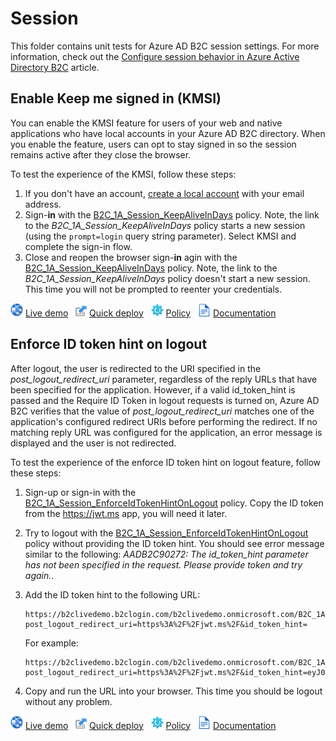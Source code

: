 # Session 

This folder contains unit tests for Azure AD B2C session settings. For more information, check out the [Configure session behavior in Azure Active Directory B2C](https://docs.microsoft.com/azure/active-directory-b2c/session-behavior?pivots=b2c-custom-policy) article.

## Enable Keep me signed in (KMSI)

You can enable the KMSI feature for users of your web and native applications who have local accounts in your Azure AD B2C directory. When you enable the feature, users can opt to stay signed in so the session remains active after they close the browser.

To test the experience of the KMSI, follow these steps:

1. If you don't have an account, [create a local account](https://b2clivedemo.b2clogin.com/b2clivedemo.onmicrosoft.com/B2C_1A_signup_signin/oauth2/v2.0/authorize?client_id=cfaf887b-a9db-4b44-ac47-5efff4e2902c&nonce=defaultNonce&redirect_uri=https://jwt.ms&scope=openid&response_type=id_token&prompt=login) with your email address.
1. Sign-**in** with the [B2C_1A_Session_KeepAliveInDays](https://b2clivedemo.b2clogin.com/b2clivedemo.onmicrosoft.com/B2C_1A_Session_KeepAliveInDays/oauth2/v2.0/authorize?client_id=cfaf887b-a9db-4b44-ac47-5efff4e2902c&nonce=defaultNonce&redirect_uri=https%3A%2F%2Fjwt.ms&scope=openid&response_type=id_token&prompt=login) policy. Note, the link to the *B2C_1A_Session_KeepAliveInDays* policy starts a new session (using the `prompt=login` query string parameter). Select KMSI and complete the sign-in flow.
1. Close and reopen the browser sign-**in** agin with the [B2C_1A_Session_KeepAliveInDays](https://b2clivedemo.b2clogin.com/b2clivedemo.onmicrosoft.com/B2C_1A_Session_KeepAliveInDays/oauth2/v2.0/authorize?client_id=cfaf887b-a9db-4b44-ac47-5efff4e2902c&nonce=defaultNonce&redirect_uri=https%3A%2F%2Fjwt.ms&scope=openid&response_type=id_token&prompt=login) policy. Note, the link to the *B2C_1A_Session_KeepAliveInDays* policy doesn't start a new session. This time you will not be prompted to reenter your credentials. 

![live demo](../media/demo.png) [Live demo](https://b2clivedemo.b2clogin.com/b2clivedemo.onmicrosoft.com/B2C_1A_Session_KeepAliveInDays/oauth2/v2.0/authorize?client_id=cfaf887b-a9db-4b44-ac47-5efff4e2902c&nonce=defaultNonce&redirect_uri=https%3A%2F%2Fjwt.ms&scope=openid&response_type=id_token) &nbsp; ![Quick deploy](../media/deploy.png) [Quick deploy](https://b2ciefsetupapp.azurewebsites.net/) &nbsp; ![policy](../media/policy.png) [Policy](Session_KeepAliveInDays.xml) &nbsp; ![documentation](../media/doc.png) [Documentation](https://docs.microsoft.com/azure/active-directory-b2c/session-behavior?pivots=b2c-custom-policy#enable-keep-me-signed-in-kmsi)

## Enforce ID token hint on logout

After logout, the user is redirected to the URI specified in the *post_logout_redirect_uri* parameter, regardless of the reply URLs that have been specified for the application. However, if a valid id_token_hint is passed and the Require ID Token in logout requests is turned on, Azure AD B2C verifies that the value of *post_logout_redirect_uri* matches one of the application's configured redirect URIs before performing the redirect. If no matching reply URL was configured for the application, an error message is displayed and the user is not redirected.

To test the experience of the enforce ID token hint on logout feature, follow these steps:

1. Sign-up or sign-in with the [B2C_1A_Session_EnforceIdTokenHintOnLogout](https://b2clivedemo.b2clogin.com/b2clivedemo.onmicrosoft.com/B2C_1A_Session_KeepAliveInDays/oauth2/v2.0/authorize?client_id=cfaf887b-a9db-4b44-ac47-5efff4e2902c&nonce=defaultNonce&redirect_uri=https%3A%2F%2Fjwt.ms&scope=openid&response_type=id_token&prompt=login) policy. Copy the ID token from the <https://jwt.ms> app, you will need it later.
1. Try to logout with the [B2C_1A_Session_EnforceIdTokenHintOnLogout](https://b2clivedemo.b2clogin.com/b2clivedemo.onmicrosoft.com/B2C_1A_Session_KeepAliveInDays/oauth2/v2.0/logout?post_logout_redirect_uri=https%3A%2F%2Fjwt.ms%2F) policy without providing the ID token hint. You should see error message similar to the following: *AADB2C90272: The id_token_hint parameter has not been specified in the request. Please provide token and try again.*.
1. Add the ID token hint to the following URL:

    ```http
    https://b2clivedemo.b2clogin.com/b2clivedemo.onmicrosoft.com/B2C_1A_Session_KeepAliveInDays/oauth2/v2.0/logout?post_logout_redirect_uri=https%3A%2F%2Fjwt.ms%2F&id_token_hint=
    ```

    For example:
    
    ```http
    https://b2clivedemo.b2clogin.com/b2clivedemo.onmicrosoft.com/B2C_1A_Session_KeepAliveInDays/oauth2/v2.0/logout?post_logout_redirect_uri=https%3A%2F%2Fjwt.ms%2F&id_token_hint=eyJ0eXAiOiJKV1QiLCJhbGciOiJSUzI1NiIs...
    ```

1. Copy and run the URL into your browser. This time you should be logout without any problem.

![live demo](../media/demo.png) [Live demo](https://b2clivedemo.b2clogin.com/b2clivedemo.onmicrosoft.com/B2C_1A_Session_EnforceIdTokenHintOnLogout/oauth2/v2.0/authorize?client_id=cfaf887b-a9db-4b44-ac47-5efff4e2902c&nonce=defaultNonce&redirect_uri=https%3A%2F%2Fjwt.ms&scope=openid&response_type=id_token) &nbsp; ![Quick deploy](../media/deploy.png) [Quick deploy](https://b2ciefsetupapp.azurewebsites.net/) &nbsp; ![policy](../media/policy.png) [Policy](Session_EnforceIdTokenHintOnLogout.xml) &nbsp; ![documentation](../media/doc.png) [Documentation](https://docs.microsoft.com/azure/active-directory-b2c/session-behavior?pivots=b2c-custom-policy#secure-your-logout-redirect)